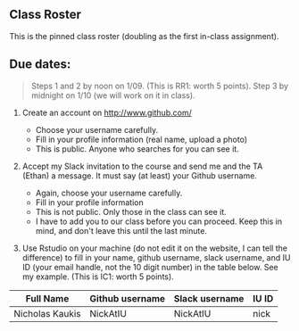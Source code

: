 ## Class Roster

This is the pinned class roster (doubling as the first in-class assignment).

## Due dates:
> Steps 1 and 2 by noon on 1/09. (This is RR1: worth 5 points).
> Step 3 by midnight on 1/10 (we will work on it in class).

1. Create an account on http://www.github.com/
    + Choose your username carefully.
    + Fill in your profile information (real name, upload a photo)
    + This is public. Anyone who searches for you can see it.
    
2. Accept my Slack invitation to the course and send me and the TA (Ethan) a message. It must say (at least) your Github username.
    + Again, choose your username carefully.
    + Fill in your profile information
    + This is not public. Only those in the class can see it.
    + I have to add you to our class before you can proceed. Keep this in mind, and don't leave this until the last minute.
    
3. Use Rstudio on your machine (do not edit it on the website, I can tell the difference) to fill in your name, github username, slack username, and IU ID (your email handle, not the 10 digit number) in the table below. See my example. (This is IC1: worth 5 points).

|     Full Name           | Github username | Slack username | IU ID |
|-------------------------|-----------------|----------------|---------------|
| Nicholas Kaukis        | NickAtIU        | NickAtIU       | nick |